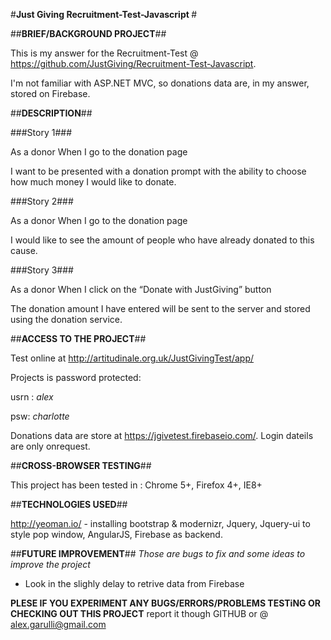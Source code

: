 #<b>Just Giving Recruitment-Test-Javascript </b>#

##<b>BRIEF/BACKGROUND PROJECT</b>##

This is my answer for the Recruitment-Test @ https://github.com/JustGiving/Recruitment-Test-Javascript.

I'm not familiar with ASP.NET MVC, so donations data are, in my answer, stored on Firebase. 

##<b>DESCRIPTION</b>##

###Story 1###

As a donor
When I go to the donation page

I want to be presented with a donation prompt with the ability to choose how much money I would like to donate.

###Story 2###

As a donor
When I go to the donation page

I would like to see the amount of people who have already donated to this cause.

###Story 3###

As a donor
When I click on the “Donate with JustGiving” button

The donation amount I have entered will be sent to the server and stored using the donation service.

##<b>ACCESS TO THE PROJECT</b>##

Test online at http://artitudinale.org.uk/JustGivingTest/app/ 

Projects is password protected:

usrn : <i>alex </i>

psw: <i> charlotte</i>

Donations data are store at https://jgivetest.firebaseio.com/. 
Login dateils are only onrequest.

##<b>CROSS-BROWSER TESTING</b>##

This project has been tested in : Chrome 5+, Firefox 4+, IE8+

##<b>TECHNOLOGIES USED</b>##

http://yeoman.io/ - installing bootstrap & modernizr,
Jquery,
Jquery-ui to style pop window,
AngularJS,
Firebase as backend. 

##<b>FUTURE IMPROVEMENT</b>##
<i>Those are bugs to fix and some ideas to improve the project</i>
  - Look in the slighly delay to retrive data from Firebase
 

<b>PLESE IF YOU EXPERIMENT ANY BUGS/ERRORS/PROBLEMS TESTiNG OR CHECKING OUT THIS PROJECT</b> report it though GITHUB or @ alex.garulli@gmail.com
